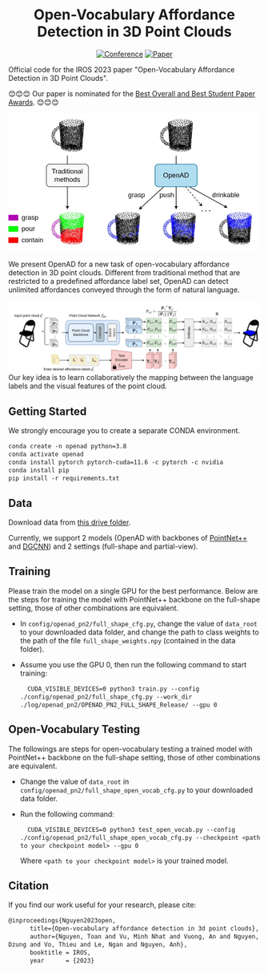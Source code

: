 <div align="center">
  
# Open-Vocabulary Affordance Detection in 3D Point Clouds
  
[![Conference](https://img.shields.io/badge/IROS-2023-FGD94D.svg)](https://ieee-iros.org/)
[![Paper](https://img.shields.io/badge/Paper-arxiv.2303.02401-FF6B6B.svg)](https://arxiv.org/abs/2303.02401)
</div>

Official code for the IROS 2023 paper "Open-Vocabulary Affordance Detection in 3D Point Clouds".

😊😊😊 Our paper is nominated for the [Best Overall and Best Student Paper Awards](https://ieee-iros.org/iros-2023-award-winners/). 😊😊😊

<img src="./demo/intro.jpg" width="500">

We present OpenAD for a new task of open-vocabulary affordance detection in 3D point clouds. Different from traditional method that are restricted to a predefined affordance label set, OpenAD can detect unlimited affordances conveyed through the form of natural language.

![image](demo/method.jpg)
Our key idea is to learn collaboratively the mapping between the language labels and the visual features of the point cloud.


## Getting Started
We strongly encourage you to create a separate CONDA environment.
```
conda create -n openad python=3.8
conda activate openad
conda install pytorch pytorch-cuda=11.6 -c pytorch -c nvidia
conda install pip
pip install -r requirements.txt
```

## Data
Download data from [this drive folder](https://drive.google.com/drive/folders/1f-_V_iA6POMYlBe2byuplJfdKmV72BHu?usp=sharing).

Currently, we support 2 models (OpenAD with backbones of [PointNet++](https://proceedings.neurips.cc/paper/2017/file/d8bf84be3800d12f74d8b05e9b89836f-Paper.pdf) and [DGCNN](https://dl.acm.org/doi/pdf/10.1145/3326362)) and 2 settings (full-shape and partial-view).

## Training
Please train the model on a single GPU for the best performance. Below are the steps for training the model with PointNet++ backbone on the full-shape setting, those of other combinations are equivalent.

* In ```config/openad_pn2/full_shape_cfg.py```, change the value of ```data_root``` to your downloaded data folder, and change the path to class weights to the path of the file ```full_shape_weights.npy``` (contained in the data folder).
* Assume you use the GPU 0, then run the following command to start training:

		CUDA_VISIBLE_DEVICES=0 python3 train.py --config ./config/openad_pn2/full_shape_cfg.py --work_dir ./log/openad_pn2/OPENAD_PN2_FULL_SHAPE_Release/ --gpu 0

## Open-Vocabulary Testing
The followings are steps for open-vocabulary testing a trained model with PointNet++ backbone on the full-shape setting, those of other combinations are equivalent.

* Change the value of ```data_root``` in ```config/openad_pn2/full_shape_open_vocab_cfg.py``` to your downloaded data folder.
* Run the following command:

		CUDA_VISIBLE_DEVICES=0 python3 test_open_vocab.py --config ./config/openad_pn2/full_shape_open_vocab_cfg.py --checkpoint <path to your checkpoint model> --gpu 0
	Where ```<path to your checkpoint model>``` is your trained model.


## Citation

If you find our work useful for your research, please cite:
```
@inproceedings{Nguyen2023open,
      title={Open-vocabulary affordance detection in 3d point clouds},
      author={Nguyen, Toan and Vu, Minh Nhat and Vuong, An and Nguyen, Dzung and Vo, Thieu and Le, Ngan and Nguyen, Anh},
      booktitle = IROS,
      year      = {2023}
```
